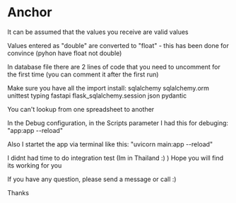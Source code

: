 # Anchor

It can be assumed that the values ​​you receive are valid values

Values ​​entered as "double" are converted to "float" - this has been done for convince (pyhon have float not double)

In database file there are 2 lines of code that you need to uncomment for the first time (you can comment it after the first run)

Make sure you have all the import install:
sqlalchemy
sqlalchemy.orm
unittest
typing
fastapi
flask_sqlalchemy.session
json
pydantic

You can't lookup from one spreadsheet to another

In the Debug configuration, in the Scripts parameter I had this for debuging:
"app:app --reload"

Also I startet the app via terminal like this:
"uvicorn main:app --reload"

I didnt had time to do integration test (Im in Thailand :) )
Hope you will find its working for you

If you have any question, please send a message or call :)

Thanks
